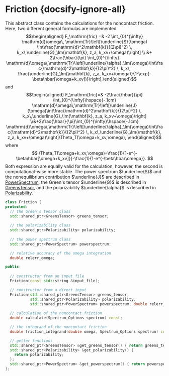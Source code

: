 # Friction {docsify-ignore-all}
This abstract class contains the calculations for the noncontact friction. Here, two different general formulas are implemented
$$\begin{aligned} F_\mathrm{fric} =& -2 \int_{0}^{\infty} \mathrm{d}\omega\, \mathrm{Tr}\left[\underline{S}(\omega) \int\frac{\mathrm{d}^2\mathbf{k}}{(2\pi)^2} \, k_x\,\underline{G}_\Im(\mathbf{k}, z_a, k_xv+\omega)\right] \\ &+ 2\frac{\hbar}{\pi} \int_{0}^{\infty} \mathrm{d}\omega\,\mathrm{Tr}\left[\underline{\alpha}_\Im(\omega)\int\frac{\mathrm{d}^2\mathbf{k}}{(2\pi)^2} \, k_x\, \frac{\underline{G}_\Im(\mathbf{k}, z_a, k_xv+\omega)}{1-\exp(-\beta\hbar[\omega+k_xv])}\right],\end{aligned}$$
and
$$\begin{aligned} F_\mathrm{fric}=& -2\frac{\hbar}{\pi} \int_{0}^{\infty}\hspace{-.1cm} \mathrm{d}\omega\,\mathrm{Tr}\left[\underline{J}(\omega)\int\frac{\mathrm{d}^2\mathbf{k}}{(2\pi)^2} \, k_x\,\underline{G}_\Im(\mathbf{k}, z_a, k_xv+\omega)\right] \\&+2\frac{\hbar}{\pi}\int_{0}^{\infty}\hspace{-.1cm} \mathrm{d}\omega\,\mathrm{Tr}\left[\underline{\alpha}_\Im(\omega)\int\frac{\mathrm{d}^2\mathbf{k}}{(2\pi)^2} \, k_x\,\underline{G}_\Im(\mathbf{k}, z_a, k_xv+\omega)\right]\Theta_T(\omega+k_xv,\omega), \end{aligned}$$
where
$$ \Theta_T(\omega+k_xv,\omega)=\frac{1}{1-e^{-\beta\hbar[\omega+k_xv]}}-\frac{1}{1-e^{-\beta\hbar\omega}}. $$
Both expression are equally valid for the calculation, however, the second is computational-wise more stable. The power spectrum $\underline{S}$ and the nonequilibrium contribution $\underline{J}$ are described in [PowerSpectrum](api/powerspectrum), the Green's tensor $\underline{G}$ is described in [GreensTensor](api/greenstensor), and the polarizability $\underline{\alpha}$ is described in [Polarizability](api/polarizability).
```cpp
class Friction {
protected:
  // the Green's tensor class
  std::shared_ptr<GreensTensor> greens_tensor;
  
  // the polarizability class
  std::shared_ptr<Polarizability> polarizability;
  
  // the power spectrum class
  std::shared_ptr<PowerSpectrum> powerspectrum;

  // relative accuracy of the omega integration
  double relerr_omega;

public:
  
  // constructor from an input file
  Friction(const std::string &input_file);

  // constructor from a direct input
  Friction(std::shared_ptr<GreensTensor> greens_tensor,
           std::shared_ptr<Polarizability> polarizability,
           std::shared_ptr<PowerSpectrum> powerspectrum, double relerr_omega);
  
  // calculation of the noncontact friction
  double calculate(Spectrum_Options spectrum) const;

  // the integrand of the noncontact friction
  double friction_integrand(double omega, Spectrum_Options spectrum) const;

  // getter functions
  std::shared_ptr<GreensTensor> &get_greens_tensor() { return greens_tensor; };
  std::shared_ptr<Polarizability> &get_polarizability() {
    return polarizability;
  };
  std::shared_ptr<PowerSpectrum> &get_powerspectrum() { return powerspectrum; };
};
```

